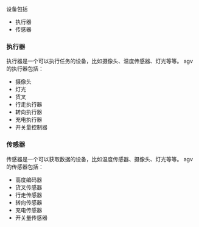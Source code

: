 设备包括
- 执行器
- 传感器

### 执行器
执行器是一个可以执行任务的设备，比如摄像头、温度传感器、灯光等等。
agv的执行器包括：
- 摄像头
- 灯光
- 货叉
- 行走执行器
- 转向执行器
- 充电执行器
- 开关量控制器

### 传感器
传感器是一个可以获取数据的设备，比如温度传感器、摄像头、灯光等等。
agv的传感器包括：
- 高度编码器
- 货叉传感器
- 行走传感器
- 转向传感器
- 充电传感器
- 开关量传感器
